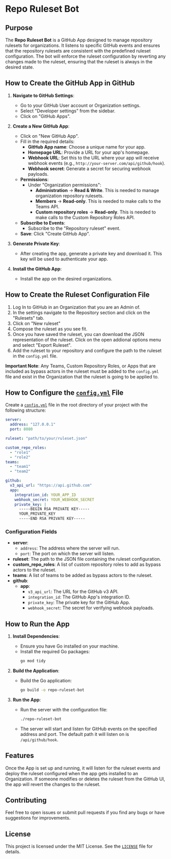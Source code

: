 # Repo Ruleset Bot

## Purpose
The **Repo Ruleset Bot** is a GitHub App designed to manage repository rulesets for organizations. It listens to specific GitHub events and ensures that the repository rulesets are consistent with the predefined ruleset configuration. The bot will enforce the ruleset configuration by reverting any changes made to the ruleset, ensuring that the ruleset is always in the desired state.

## How to Create the GitHub App in GitHub

1. **Navigate to GitHub Settings**:
   - Go to your GitHub User account or Organization settings.
   - Select "Developer settings" from the sidebar.
   - Click on "GitHub Apps".

2. **Create a New GitHub App**:
   - Click on "New GitHub App".
   - Fill in the required details:
     - **GitHub App name**: Choose a unique name for your app.
     - **Homepage URL**: Provide a URL for your app's homepage.
     - **Webhook URL**: Set this to the URL where your app will receive webhook events (e.g., `http://your-server.com/api/github/hook`).
     - **Webhook secret**: Generate a secret for securing webhook payloads.
   - **Permissions**:
     - Under "Organization permissions":
       - **Administration** -> **Read & Write**. This is needed to manage organization repository rulesets.
       - **Members** -> **Read-only**. This is needed to make calls to the Teams API.
       - **Custom repository roles** -> **Read-only**. This is needed to make calls to the Custom Repository Roles API.
   - **Subscribe to Events**:
     - Subscribe to the "Repository ruleset" event.
   - **Save**: Click "Create GitHub App".

3. **Generate Private Key**:
   - After creating the app, generate a private key and download it. This key will be used to authenticate your app.

4. **Install the GitHub App**:
   - Install the app on the desired organizations.

## How to Create the Ruleset Configuration File

1. Log In to GitHub in an Organization that you are an Admin of.
2. In the settings navigate to the Repository section and click on the "Rulesets" tab.
3. Click on "New ruleset"
4. Compose the ruleset as you see fit.
5. Once you have saved the ruleset, you can download the JSON representation of the ruleset. Click on the open addional options menu and select "Export Ruleset".
6. Add the ruleset to your repository and configure the path to the ruleset in the `config.yml` file.

**Important Note**: Any Teams, Custom Repository Roles, or Apps that are included as bypass actors in the ruleset must be added to the `config.yml` file and exist in the Organization that the ruleset is going to be applied to.

## How to Configure the [`config.yml`](config.yml) File

Create a [`config.yml`](config.yml) file in the root directory of your project with the following structure:

```yaml
server:
  address: "127.0.0.1"
  port: 8080

ruleset: "path/to/your/ruleset.json"

custom_repo_roles:
  - "role1"
  - "role2"
teams:
  - "team1"
  - "team2"

github:
  v3_api_url: "https://api.github.com"
  app:
    integration_id: YOUR_APP_ID
    webhook_secret: YOUR_WEBHOOK_SECRET
    private_key: |
      -----BEGIN RSA PRIVATE KEY-----
      YOUR_PRIVATE_KEY
      -----END RSA PRIVATE KEY-----
```

### Configuration Fields

- **server**:
  - `address`: The address where the server will run.
  - `port`: The port on which the server will listen.
- **ruleset**: The path to the JSON file containing the ruleset configuration.
- **custom_repo_roles**: A list of custom repository roles to add as bypass actors to the ruleset.
- **teams**: A list of teams to be added as bypass actors to the ruleset.
- **github**:
  - **app**:
    - `v3_api_url`: The URL for the GitHub v3 API.
    - `integration_id`: The GitHub App's integration ID.
    - `private_key`: The private key for the GitHub App.
    - `webhook_secret`: The secret for verifying webhook payloads.

## How to Run the App

1. **Install Dependencies**:
   - Ensure you have Go installed on your machine.
   - Install the required Go packages:
     ```sh
     go mod tidy
     ```

2. **Build the Application**:
   - Build the Go application:
     ```sh
     go build -o repo-ruleset-bot
     ```

3. **Run the App**:
   - Run the server with the configuration file:
     ```sh
     ./repo-ruleset-bot
     ```

   - The server will start and listen for GitHub events on the specified address and port. The default path it will listen on is `/api/github/hook`.

## Features

Once the App is set up and running, it will listen for the ruleset events and deploy the ruleset configured when the app gets installed to an Organization. If someone modifies or deletes the ruleset from the GitHub UI, the app will revert the changes to the ruleset.

## Contributing

Feel free to open issues or submit pull requests if you find any bugs or have suggestions for improvements.

## License

This project is licensed under the MIT License. See the [`LICENSE`](LICENSE) file for details.